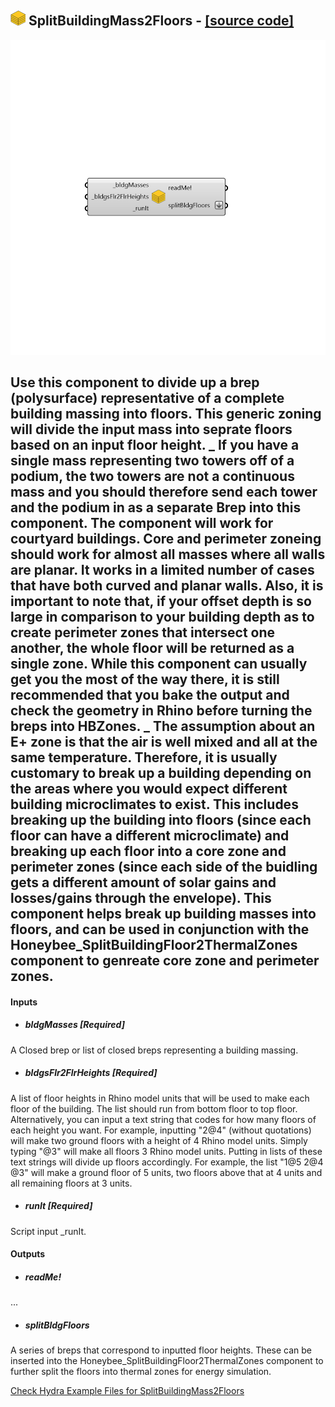 ## ![](../../images/icons/SplitBuildingMass2Floors.png) SplitBuildingMass2Floors - [[source code]](https://github.com/mostaphaRoudsari/honeybee/tree/master/src/Honeybee_SplitBuildingMass2Floors.py)

![](../../images/components/SplitBuildingMass2Floors.png)

Use this component to divide up a brep (polysurface) representative of a complete building massing into floors.
 This generic zoning will divide the input mass into seprate floors based on an input floor height.
 _
 If you have a single mass representing two towers off of a podium, the two towers are not a continuous mass and you should therefore send each tower and the podium in as a separate Brep into this component.  The component will work for courtyard buildings.
 Core and perimeter zoneing should work for almost all masses where all walls are planar.  It works in a limited number of cases that have both curved and planar walls.  Also, it is important to note that, if your offset depth is so large in comparison to your building depth as to create perimeter zones that intersect one another, the whole floor will be returned as a single zone.
 While this component can usually get you the most of the way there, it is still recommended that you bake the output and check the geometry in Rhino before turning the breps into HBZones.
 _
 The assumption about an E+ zone is that the air is well mixed and all at the same temperature.
 Therefore, it is usually customary to break up a building depending on the areas where you would expect different building microclimates to exist.
 This includes breaking up the building into floors (since each floor can have a different microclimate) and breaking up each floor into a core zone and perimeter zones (since each side of the buidling gets a different amount of solar gains and losses/gains through the envelope).
 This component helps break up building masses into floors, and can be used in conjunction with the Honeybee_SplitBuildingFloor2ThermalZones component to genreate core zone and perimeter zones.
 -
 

#### Inputs
* ##### bldgMasses [Required]
A Closed brep or list of closed breps representing a building massing.
* ##### bldgsFlr2FlrHeights [Required]
A list of floor heights in Rhino model units that will be used to make each floor of the building.  The list should run from bottom floor to top floor.  Alternatively, you can input a text string that codes for how many floors of each height you want.  For example, inputting "2@4" (without quotations) will make two ground floors with a height of 4 Rhino model units.  Simply typing "@3" will make all floors 3 Rhino model units.  Putting in lists of these text strings will divide up floors accordingly.  For example, the list "1@5   2@4   @3"  will make a ground floor of 5 units, two floors above that at 4 units and all remaining floors at 3 units.
* ##### runIt [Required]
Script input _runIt.

#### Outputs
* ##### readMe!
...
* ##### splitBldgFloors
A series of breps that correspond to inputted floor heights. These can be inserted into the Honeybee_SplitBuildingFloor2ThermalZones component to further split the floors into thermal zones for energy simulation.


[Check Hydra Example Files for SplitBuildingMass2Floors](https://hydrashare.github.io/hydra/index.html?keywords=Honeybee_SplitBuildingMass2Floors)